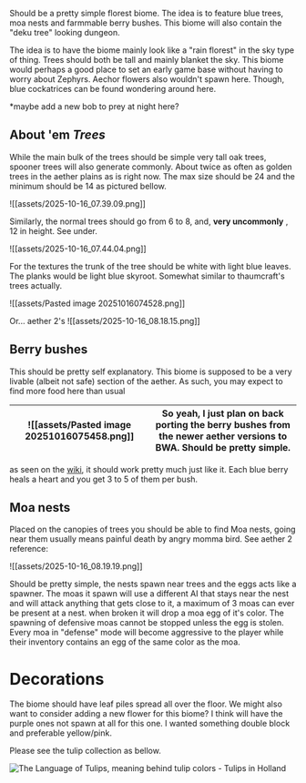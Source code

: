 
Should be a pretty simple florest biome. The idea is to feature blue trees, moa nests and farmmable berry bushes. This biome will also contain the "deku tree" looking dungeon.

The idea is to have the biome mainly look like a "rain florest" in the sky type of thing. Trees should both be tall and mainly blanket the sky. This biome would perhaps a good place to set an early game base without having to worry about Zephyrs. Aechor flowers also wouldn't spawn here. Though, blue cockatrices can be found wondering around here.

*maybe add a new bob to prey at night here?

## About 'em *Trees*

While the main bulk of the trees should be simple very tall oak trees, spooner trees will also generate commonly. About twice as often as golden trees in the aether plains as is right now. The max size should be 24 and the minimum should be 14 as pictured bellow.

![[assets/2025-10-16_07.39.09.png]]

Similarly, the normal trees should go from 6 to 8, and, **very uncommonly** , 12 in height. See under.

![[assets/2025-10-16_07.44.04.png]]

For the textures the trunk of the tree should be white with light blue leaves. The planks would be light blue skyroot. Somewhat similar to thaumcraft's trees actually.

![[assets/Pasted image 20251016074528.png]]

Or... aether 2's
![[assets/2025-10-16_08.18.15.png]]

## Berry bushes

This should be pretty self explanatory. This biome is supposed to be a very livable (albeit not safe) section of the aether. As such, you may expect to find more food here than usual

| ![[assets/Pasted image 20251016075458.png]] | So yeah, I just plan on back porting the berry bushes from the newer aether versions to BWA. Should be pretty simple. |
| ------------------------------------ | --------------------------------------------------------------------------------------------------------------------- |

as seen on the [wiki](https://aether.fandom.com/wiki/Blueberry_Bush), it should work pretty much just like it. Each blue berry heals a heart and you get 3 to 5 of them per bush.

## Moa nests

Placed on the canopies of trees you should be able to find Moa nests, going near them usually means painful death by angry momma bird. See aether 2 reference:

![[assets/2025-10-16_08.19.19.png]]

Should be pretty simple, the nests spawn near trees and the eggs acts like a spawner. The moas it spawn will use a different AI that stays near the nest and will attack anything that gets close to it, a maximum of 3 moas can ever be present at a nest. when broken it will drop a moa egg of it's color. The spawning of defensive moas cannot be stopped unless the egg is stolen. Every moa in "defense" mode will become aggressive to the player while their inventory contains an egg of the same color as the moa.

# Decorations

The biome should have leaf piles spread all over the floor. We might also want to consider adding a new flower for this biome? I think will have the purple ones not spawn at all for this one. I wanted something double block and preferable yellow/pink.

Please see the tulip collection as bellow.

![The Language of Tulips, meaning behind tulip colors - Tulips in Holland](https://external-content.duckduckgo.com/iu/?u=https%3A%2F%2Ftulipsinholland.com%2Fwp-content%2Fuploads%2F2024%2F01%2FThe-Language-of-Tulips-meaning-behind-tulip-colors.png&f=1&nofb=1&ipt=77a4511fb4b4d495d895dee1f5987a96cfa30caabb602a87f060853ca41febf6)

